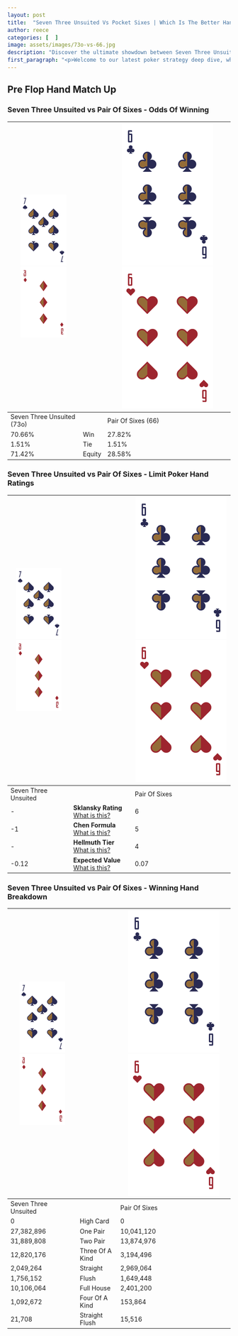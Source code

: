 ```yaml
---
layout: post
title:  "Seven Three Unsuited Vs Pocket Sixes | Which Is The Better Hand In Poker? A Complete Guide"
author: reece
categories: [  ]
image: assets/images/73o-vs-66.jpg
description: "Discover the ultimate showdown between Seven Three Unsuited and Pair Of Sixes in poker! Uncover the odds, strategies, and scenarios where one hand triumphs over the other. Get ready to up your poker game with this thrilling analysis."
first_paragraph: "<p>Welcome to our latest poker strategy deep dive, where we're pitting two distinct hands against each other in a high-stakes showdown: Seven Three Unsuited vs Pair Of Sixes.</p><p>In the dynamic world of poker, every decision counts, and knowing which hand holds the upper hand is key to your success at the table.</p><p>In this article, we'll dissect these two hands, explore the scenarios where one dominates the other, and equip you with the knowledge to make strategic choices that can tip the odds in your favor.</p><p>Get ready to unravel the intriguing dynamics of these poker hands and elevate your game to new heights.</p>"
---
```




[comment]: # (sp0)

## Pre Flop Hand Match Up

<div class="table hand-ratings" markdown="1"> 



### Seven Three Unsuited vs Pair Of Sixes - Odds Of Winning


    
| ![image info](assets/images/hand1/7.png) ![image info](assets/images/hand1/3o.png) |  | ![image info](assets/images/hand2/6.png) ![image info](assets/images/hand2/6o.png) |
| -------- | -------- | -------- |
| Seven Three Unsuited (73o) |  | Pair Of Sixes (66) |
| 70.66% | Win | 27.82% |
| 1.51% | Tie | 1.51% |
| 71.42% | Equity | 28.58% |




[comment]: # (sp1)



### Seven Three Unsuited vs Pair Of Sixes - Limit Poker Hand Ratings


    
| ![image info](assets/images/hand1/7.png) ![image info](assets/images/hand1/3o.png) |  | ![image info](assets/images/hand2/6.png) ![image info](assets/images/hand2/6o.png) |
| -------- | -------- | -------- |
| Seven Three Unsuited |  | Pair Of Sixes |
| - | **Sklansky Rating** [What is this?](/sklansky-rating-explained) | 6 |
| -1 | **Chen Formula** [What is this?](/chen-formula-explained) | 5 |
| - | **Hellmuth Tier** [What is this?](/Hellmuth-tier-explained) | 4 |
| -0.12 | **Expected Value** [What is this?](/expected-value-explained) | 0.07 |




[comment]: # (sp2)



### Seven Three Unsuited vs Pair Of Sixes - Winning Hand Breakdown


    
| ![image info](assets/images/hand1/7.png) ![image info](assets/images/hand1/3o.png) |  | ![image info](assets/images/hand2/6.png) ![image info](assets/images/hand2/6o.png) |
| -------- | -------- | -------- |
| Seven Three Unsuited |  | Pair Of Sixes |
| 0 | High Card | 0 |
| 27,382,896 | One Pair | 10,041,120 |
| 31,889,808 | Two Pair | 13,874,976 |
| 12,820,176 | Three Of A Kind | 3,194,496 |
| 2,049,264 | Straight | 2,969,064 |
| 1,756,152 | Flush | 1,649,448 |
| 10,106,064 | Full House | 2,401,200 |
| 1,092,672 | Four Of A Kind | 153,864 |
| 21,708 | Straight Flush | 15,516 |




[comment]: # (sp3)



</div>

[comment]: # (sp4)



[comment]: # (sp5)

